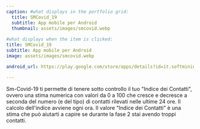 ```yaml
---
caption: #what displays in the portfolio grid:
  title: SMCovid_19
  subtitle: App mobile per Android
  thumbnail: assets/images/smcovid.webp
  
#what displays when the item is clicked:
title: SMCovid_19
subtitle: App mobile per Android
image: assets/images/smcovid.webp

android_url: https://play.google.com/store/apps/details?id=it.softmining.projects.covid19.savelifestyle

---
```

Sm-Covid-19 ti permette di tenere sotto controllo il tuo "Indice dei Contatti", ovvero una stima numerica con valori da 0 a 100 che cresce e decresce a seconda del numero (e del tipo) di contatti rilevati nelle ultime 24 ore. Il calcolo dell'indice avviene ogni ora. Il valore "Indice dei Contatti" è una stima che può aiutarti a capire se durante la fase 2 stai avendo troppi contatti.